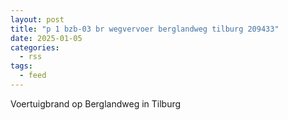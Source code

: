 ```yaml
---
layout: post
title: "p 1 bzb-03 br wegvervoer berglandweg tilburg 209433"
date: 2025-01-05
categories: 
  - rss
tags: 
  - feed
---
```


Voertuigbrand op Berglandweg in Tilburg
